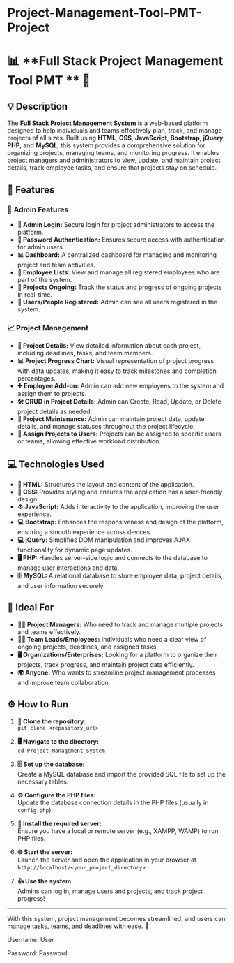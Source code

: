 # Project-Management-Tool-PMT-Project
# 📊 **Full Stack Project Management Tool PMT ** 📅

## 💡 **Description**

The **Full Stack Project Management System** is a web-based platform designed to help individuals and teams effectively plan, track, and manage projects of all sizes. Built using **HTML**, **CSS**, **JavaScript**, **Bootstrap**, **jQuery**, **PHP**, and **MySQL**, this system provides a comprehensive solution for organizing projects, managing teams, and monitoring progress. It enables project managers and administrators to view, update, and maintain project details, track employee tasks, and ensure that projects stay on schedule.


## 🚀 **Features**

### 🔑 **Admin Features**
* **🔐 Admin Login:**  Secure login for project administrators to access the platform.  
* **🔑 Password Authentication:**  Ensures secure access with authentication for admin users.  
* **📊 Dashboard:**  A centralized dashboard for managing and monitoring project and team activities.  
* **👥 Employee Lists:**  View and manage all registered employees who are part of the system.  
* **📂 Projects Ongoing:**  Track the status and progress of ongoing projects in real-time.  
* **👤 Users/People Registered:**  Admin can see all users registered in the system.  

### 📈 **Project Management**
* **📄 Project Details:**  View detailed information about each project, including deadlines, tasks, and team members.  
* **📊 Project Progress Chart:**  Visual representation of project progress with data updates, making it easy to track milestones and completion percentages.  
* **➕ Employee Add-on:**  Admin can add new employees to the system and assign them to projects.  
* **🛠️ CRUD in Project Details:**  Admin can Create, Read, Update, or Delete project details as needed.  
* **🔧 Project Maintenance:**  Admin can maintain project data, update details, and manage statuses throughout the project lifecycle.  
* **📑 Assign Projects to Users:**  Projects can be assigned to specific users or teams, allowing effective workload distribution.  

## 💻 **Technologies Used**

* **🧱 HTML:**  Structures the layout and content of the application.  
* **🎨 CSS:**  Provides styling and ensures the application has a user-friendly design.  
* **⚙️ JavaScript:**  Adds interactivity to the application, improving the user experience.  
* **💻 Bootstrap:**  Enhances the responsiveness and design of the platform, ensuring a smooth experience across devices.  
* **💻 jQuery:**  Simplifies DOM manipulation and improves AJAX functionality for dynamic page updates.  
* **🖥️ PHP:**  Handles server-side logic and connects to the database to manage user interactions and data.  
* **🗄️ MySQL:**  A relational database to store employee data, project details, and user information securely.  

## 🎯 **Ideal For**

* **🧑‍💼 Project Managers:**  Who need to track and manage multiple projects and teams effectively.  
* **👨‍💻 Team Leads/Employees:**  Individuals who need a clear view of ongoing projects, deadlines, and assigned tasks.  
* **🖥️ Organizations/Enterprises:**  Looking for a platform to organize their projects, track progress, and maintain project data efficiently.  
* **🌍 Anyone:**  Who wants to streamline project management processes and improve team collaboration.  

## ⚙️ **How to Run**

1. **📂 Clone the repository:**  
   `git clone <repository_url>`

2. **🖥️ Navigate to the directory:**  
   `cd Project_Management_System`

3. **🗄️ Set up the database:**  
   Create a MySQL database and import the provided SQL file to set up the necessary tables.

4. **⚙️ Configure the PHP files:**  
   Update the database connection details in the PHP files (usually in `config.php`).

5. **🚀 Install the required server:**  
   Ensure you have a local or remote server (e.g., XAMPP, WAMP) to run PHP files.

6. **🌐 Start the server:**  
   Launch the server and open the application in your browser at `http://localhost/<your_project_directory>`.

7. **👍 Use the system:**  
   Admins can log in, manage users and projects, and track project progress!

---

With this system, project management becomes streamlined, and users can manage tasks, teams, and deadlines with ease. 🌟

Username: User

Password: Password

